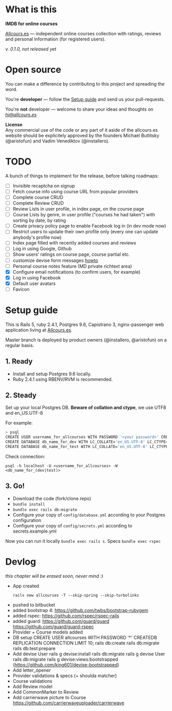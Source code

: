 # What is this
**IMDB for online courses**

[Allcours.es](http://Allcours.es) — independent online courses collection with ratings, reviews and personal information (for registered users).

*v. 0.1.0, not released yet* 

# Open source
You can make a difference by contributing to this project and spreading the word. 

You're **developer** — follow the [Setup guide](#setup-guide) and send us your pull-requests.

You're **not** developer — welcome to share your ideas and thoughts on *hi@allcours.es*

**License**  
Any commercial use of the code or any part of it aside of the allcours.es website should be 
explicitely approved by the founders Michael Butlitsky (@aristofun) and Vadim Venediktov (@installero).

# TODO
A bunch of things to implement for the release, before talking roadmaps: 

- [ ] Invisible recaptcha on signup
- [ ] Fetch course info using course URL from popular providers
- [ ] Complete course CRUD
- [ ] Complete Review CRUD
- [ ] Review Lists in user profile, in index page, on the course page
- [ ] Course Lists by genre, in user profile ("courses he had taken") with sorting by date, by rating
- [ ] Create privacy policy page to enable Facebook log in (in dev mode now)
- [ ] Restrict users to update their own profile only (every one can update anybody's profile now)
- [ ] Index page filled with recently added courses and reviews
- [ ] Log in using Google, Github
- [ ] Show users' ratings on course page, course partial etc.
- [ ] customize devise form messages [howto](https://github.com/plataformatec/devise/wiki/How-To:-Integrate-I18n-Flash-Messages-with-Devise-and-Bootstrap)
- [ ] Personal course notes feature (MD private richtext area)
- [x] Configure email notifications (to confirm users, for example)
- [x] Log in using Facebook
- [x] Default user avatars
- [ ] Favicon

# Setup guide

This is Rails 5, ruby 2.4.1, Postgres 9.6, Capistrano 3, nginx-passenger web application 
living at [Allcours.es](http://Allcours.es). 

Master branch is deployed by product owners (@installero, @aristofun) on a regular basis.

## 1. Ready
* Install and setup Postgres 9.6 locally.  
* Ruby 2.4.1 using RBENV/RVM is recommended.  

## 2. Steady
Set up your local Postgres DB. **Beware of collation and ctype**, we use UTF8 and en_US.UTF-8

For example:
 
``` sh
> psql
CREATE USER username_for_allcourses WITH PASSWORD '<your password>' CREATEDB REPLICATION CONNECTION LIMIT 10;
CREATE DATABASE db_name_for_dev WITH LC_COLLATE='en_US.UTF-8' LC_CTYPE='en_US.UTF-8' ENCODING=UTF8 OWNER=username_for_allcourses;
CREATE DATABASE db_name_for_test WITH LC_COLLATE='en_US.UTF-8' LC_CTYPE='en_US.UTF-8' ENCODING=UTF8 OWNER=username_for_allcourses;
```
 
Check connection:

```
psql -h localhost -U <username_for_allcourses> -W <db_name_for_(dev|test)>
```

## 3. Go!
* Download the code (fork/clone repo)
* `bundle install`
* `bundle exec rails db:migrate`
* Configure your copy of `config/database.yml` according to your Postgres configuration 
* Configure your copy of `config/secrets.yml` according to secrets.example.yml 

Now you can run it locally  `bundle exec rails s`.
Specs `bundle exec rspec`


# Devlog
*this chapter will be erased soon, never mind :)*

* App created
  ```
  rails new allcourses -T --skip-spring --skip-turbolinks
  ```
* pushed to bitbucket
* added bootstrap 4: https://github.com/twbs/bootstrap-rubygem
* added rspec: https://github.com/rspec/rspec-rails
* added guard: https://github.com/guard/guard https://github.com/guard/guard-rspec
* Provider + Course models added
* DB setup
  CREATE USER allcourses WITH PASSWORD '*' CREATEDB REPLICATION CONNECTION LIMIT 10;
  rails db:create
  rails db:migrate
  rails db:test:prepare
* Add devise User
  rails g devise:install
  rails db:migrate
  rails g devise User
  rails db:migrate
  rails g devise:views:bootstrapped (https://github.com/king601/devise-bootstrapped)
* Add letter_opener
* Provider validations & specs (+ shoulda matcher)
* Course validations
* Add Review model
* Add CommonMarker to Review
* Add carrierwave picture to Course
  https://github.com/carrierwaveuploader/carrierwave
